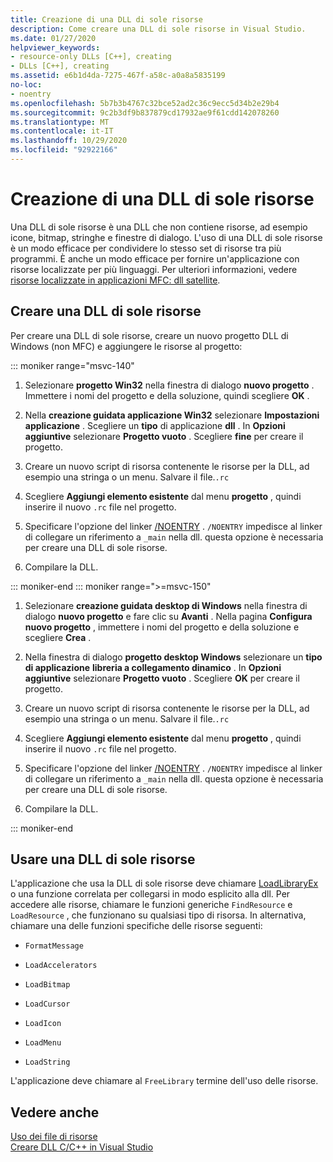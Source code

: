 ```yaml
---
title: Creazione di una DLL di sole risorse
description: Come creare una DLL di sole risorse in Visual Studio.
ms.date: 01/27/2020
helpviewer_keywords:
- resource-only DLLs [C++], creating
- DLLs [C++], creating
ms.assetid: e6b1d4da-7275-467f-a58c-a0a8a5835199
no-loc:
- noentry
ms.openlocfilehash: 5b7b3b4767c32bce52ad2c36c9ecc5d34b2e29b4
ms.sourcegitcommit: 9c2b3df9b837879cd17932ae9f61cdd142078260
ms.translationtype: MT
ms.contentlocale: it-IT
ms.lasthandoff: 10/29/2020
ms.locfileid: "92922166"
---
```

# <a name="creating-a-resource-only-dll"></a>Creazione di una DLL di sole risorse

Una DLL di sole risorse è una DLL che non contiene risorse, ad esempio icone, bitmap, stringhe e finestre di dialogo. L'uso di una DLL di sole risorse è un modo efficace per condividere lo stesso set di risorse tra più programmi. È anche un modo efficace per fornire un'applicazione con risorse localizzate per più linguaggi. Per ulteriori informazioni, vedere [risorse localizzate in applicazioni MFC: dll satellite](localized-resources-in-mfc-applications-satellite-dlls.md).

## <a name="create-a-resource-only-dll"></a>Creare una DLL di sole risorse

Per creare una DLL di sole risorse, creare un nuovo progetto DLL di Windows (non MFC) e aggiungere le risorse al progetto:

::: moniker range="msvc-140"

1. Selezionare **progetto Win32** nella finestra di dialogo **nuovo progetto** . Immettere i nomi del progetto e della soluzione, quindi scegliere **OK** .

1. Nella **creazione guidata applicazione Win32** selezionare **Impostazioni applicazione** . Scegliere un **tipo** di applicazione **dll** . In **Opzioni aggiuntive** selezionare **Progetto vuoto** . Scegliere **fine** per creare il progetto.

1. Creare un nuovo script di risorsa contenente le risorse per la DLL, ad esempio una stringa o un menu. Salvare il file.`.rc`

1. Scegliere **Aggiungi elemento esistente** dal menu **progetto** , quindi inserire il nuovo `.rc` file nel progetto.

1. Specificare l'opzione del linker [/NOENTRY](reference/noentry-no-entry-point.md) . `/NOENTRY` impedisce al linker di collegare un riferimento a `_main` nella dll. questa opzione è necessaria per creare una DLL di sole risorse.

1. Compilare la DLL.

::: moniker-end
::: moniker range=">=msvc-150"

1. Selezionare **creazione guidata desktop di Windows** nella finestra di dialogo **nuovo progetto** e fare clic su **Avanti** . Nella pagina **Configura nuovo progetto** , immettere i nomi del progetto e della soluzione e scegliere **Crea** .

1. Nella finestra di dialogo **progetto desktop Windows** selezionare un **tipo di applicazione** **libreria a collegamento dinamico** . In **Opzioni aggiuntive** selezionare **Progetto vuoto** . Scegliere **OK** per creare il progetto.

1. Creare un nuovo script di risorsa contenente le risorse per la DLL, ad esempio una stringa o un menu. Salvare il file.`.rc`

1. Scegliere **Aggiungi elemento esistente** dal menu **progetto** , quindi inserire il nuovo `.rc` file nel progetto.

1. Specificare l'opzione del linker [/NOENTRY](reference/noentry-no-entry-point.md) . `/NOENTRY` impedisce al linker di collegare un riferimento a `_main` nella dll. questa opzione è necessaria per creare una DLL di sole risorse.

1. Compilare la DLL.

::: moniker-end

## <a name="use-a-resource-only-dll"></a>Usare una DLL di sole risorse

L'applicazione che usa la DLL di sole risorse deve chiamare [LoadLibraryEx](loadlibrary-and-afxloadlibrary.md) o una funzione correlata per collegarsi in modo esplicito alla dll. Per accedere alle risorse, chiamare le funzioni generiche `FindResource` e `LoadResource` , che funzionano su qualsiasi tipo di risorsa. In alternativa, chiamare una delle funzioni specifiche delle risorse seguenti:

- `FormatMessage`

- `LoadAccelerators`

- `LoadBitmap`

- `LoadCursor`

- `LoadIcon`

- `LoadMenu`

- `LoadString`

L'applicazione deve chiamare al `FreeLibrary` termine dell'uso delle risorse.

## <a name="see-also"></a>Vedere anche

[Uso dei file di risorse](../windows/working-with-resource-files.md)\
[Creare DLL C/C++ in Visual Studio](dlls-in-visual-cpp.md)
